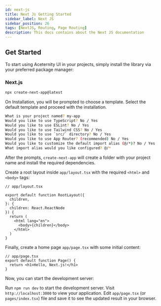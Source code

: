 ```yaml
---
id: next-js
title: Next Js Getting Started
sidebar_label: Next JS
sidebar_position: 26
tags: [NextJS, Routing, Page Routing]
description: This docs contains about the Next JS documentation
---
```



## Get Started

To start using Aceternity UI in your projects, simply install the library via your preferred package manager:

### Next.js

```bash
npx create-next-app@latest
```
On Installation, you will be prompted to choose a template. Select the default template and proceed with the installation.

```bash
What is your project named? my-app
Would you like to use TypeScript? No / Yes
Would you like to use ESLint? No / Yes
Would you like to use Tailwind CSS? No / Yes
Would you like to use `src/` directory? No / Yes
Would you like to use App Router? (recommended) No / Yes
Would you like to customize the default import alias (@/*)? No / Yes
What import alias would you like configured? @/*

```
After the prompts, `create-next-app` will create a folder with your project name and install the required dependencies.

Create a root layout inside `app/layout.tsx` with the required `<html>` and `<body>` tags:

```tsx
// app/layout.tsx

export default function RootLayout({
  children,
}: {
  children: React.ReactNode
}) {
  return (
    <html lang="en">
      <body>{children}</body>
    </html>
  )
}
```
Finally, create a home page `app/page.tsx` with some initial content:

```tsx
// app/page.tsx
export default function Page() {
  return <h1>Hello, Next.js!</h1>
}
```
Now, you can start the development server:

Run `npm run dev` to start the development server.
Visit `http://localhost:3000` to view your application.
Edit `app/page.tsx` (or `pages/index.tsx`) file and save it to see the updated result in your browser.
